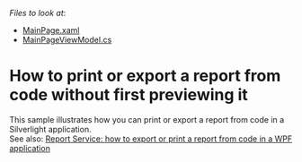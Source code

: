 <!-- default file list -->
*Files to look at*:

* [MainPage.xaml](./CS/E3422/MainPage.xaml)
* [MainPageViewModel.cs](./CS/E3422/MainPageViewModel.cs)
<!-- default file list end -->
# How to print or export a report from code without first previewing it


<p>This sample illustrates how you can print or export a report from code in a Silverlight application.<br />See also: <a href="https://www.devexpress.com/Support/Center/p/T148944">Report Service: how to export or print a report from code in a WPF application</a></p>

<br/>


